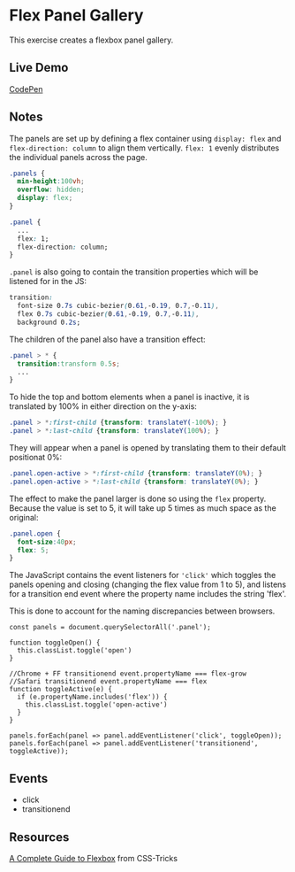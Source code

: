 # Flex Panel Gallery

This exercise creates a flexbox panel gallery.

## Live Demo

[CodePen](https://codepen.io/julianmintz/full/WMZZvL/)

## Notes

The panels are set up by defining a flex container using `display: flex` and `flex-direction: column` to align them vertically.  `flex: 1` evenly distributes the individual panels across the page.

```css
.panels {
  min-height:100vh;
  overflow: hidden;
  display: flex;
}

.panel {
  ...
  flex: 1;
  flex-direction: column;
}
```

`.panel` is also going to contain the transition properties which will be listened for in the JS:

```css
transition:
  font-size 0.7s cubic-bezier(0.61,-0.19, 0.7,-0.11),
  flex 0.7s cubic-bezier(0.61,-0.19, 0.7,-0.11),
  background 0.2s;
```

The children of the panel also have a transition effect:

```css
.panel > * {
  transition:transform 0.5s;
  ...
}
```

To hide the top and bottom elements when a panel is inactive, it is translated by 100% in either direction on the y-axis:
```css
.panel > *:first-child {transform: translateY(-100%); }
.panel > *:last-child {transform: translateY(100%); }
```

They will appear when a panel is opened by translating them to their default positionat 0%:

```css
.panel.open-active > *:first-child {transform: translateY(0%); }
.panel.open-active > *:last-child {transform: translateY(0%); }
```

The effect to make the panel larger is done so using the `flex` property.  Because the value is set to 5, it will take up 5 times as much space as the original:
```css
.panel.open {
  font-size:40px;
  flex: 5;
}
```

The JavaScript contains the event listeners for `'click'` which toggles the panels opening and closing (changing the flex value from 1 to 5), and listens for a transition end event where the property name includes the string 'flex'.

This is done to account for the naming discrepancies between browsers.


```
const panels = document.querySelectorAll('.panel');

function toggleOpen() {
  this.classList.toggle('open')
}

//Chrome + FF transitionend event.propertyName === flex-grow
//Safari transitionend event.propertyName === flex
function toggleActive(e) {
  if (e.propertyName.includes('flex')) {
    this.classList.toggle('open-active')
  }
}

panels.forEach(panel => panel.addEventListener('click', toggleOpen));
panels.forEach(panel => panel.addEventListener('transitionend', toggleActive));
```

## Events

- click
- transitionend

## Resources

[A Complete Guide to Flexbox](https://css-tricks.com/snippets/css/a-guide-to-flexbox/) from CSS-Tricks



